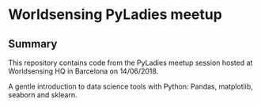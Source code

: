 # Worldsensing PyLadies meetup
## Summary
This repository contains code from the PyLadies meetup session hosted at Worldsensing HQ in Barcelona on 14/06/2018.

A gentle introduction to data science tools with Python: Pandas, matplotlib, seaborn and sklearn.